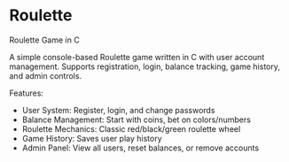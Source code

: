 # Roulette
Roulette Game in C

A simple console-based Roulette game written in C with user account management.
Supports registration, login, balance tracking, game history, and admin controls.

 Features:
* User System: Register, login, and change passwords
* Balance Management: Start with coins, bet on colors/numbers
* Roulette Mechanics: Classic red/black/green roulette wheel
* Game History: Saves user play history
* Admin Panel: View all users, reset balances, or remove accounts
